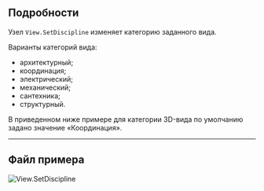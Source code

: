 ## Подробности
Узел `View.SetDiscipline` изменяет категорию заданного вида.

Варианты категорий вида:
- архитектурный;
- координация;
- электрический;
- механический;
- сантехника;
- структурный.

В приведенном ниже примере для категории 3D-вида по умолчанию задано значение «Координация».
___
## Файл примера

![View.SetDiscipline](./Revit.Elements.Views.View.SetDiscipline_img.jpg)
